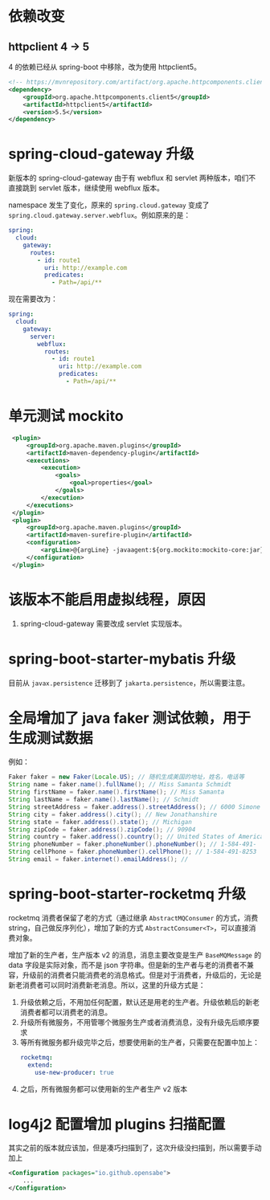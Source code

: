 # 依赖改变

## httpclient 4 -> 5

4 的依赖已经从 spring-boot 中移除，改为使用 httpclient5。

```xml
<!-- https://mvnrepository.com/artifact/org.apache.httpcomponents.client5/httpclient5 -->
<dependency>
    <groupId>org.apache.httpcomponents.client5</groupId>
    <artifactId>httpclient5</artifactId>
    <version>5.5</version>
</dependency>
```

# spring-cloud-gateway 升级

新版本的 spring-cloud-gateway 由于有 webflux 和 servlet 两种版本，咱们不直接跳到 servlet 版本，继续使用 webflux 版本。

namespace 发生了变化，原来的 `spring.cloud.gateway` 变成了 `spring.cloud.gateway.server.webflux`。例如原来的是：

```yaml
spring:
  cloud:
    gateway:
      routes:
        - id: route1
          uri: http://example.com
          predicates:
            - Path=/api/**
```

现在需要改为：

```yaml
spring:
  cloud:
    gateway:
      server:
        webflux:
          routes:
            - id: route1
              uri: http://example.com
              predicates:
                - Path=/api/**
```

# 单元测试 mockito

```xml
 <plugin>
     <groupId>org.apache.maven.plugins</groupId>
     <artifactId>maven-dependency-plugin</artifactId>
     <executions>
         <execution>
             <goals>
                 <goal>properties</goal>
             </goals>
         </execution>
     </executions>
 </plugin>
 <plugin>
     <groupId>org.apache.maven.plugins</groupId>
     <artifactId>maven-surefire-plugin</artifactId>
     <configuration>
         <argLine>@{argLine} -javaagent:${org.mockito:mockito-core:jar}</argLine>
     </configuration>
 </plugin>
```

# 该版本不能启用虚拟线程，原因

1. spring-cloud-gateway 需要改成 servlet 实现版本。

# spring-boot-starter-mybatis 升级

目前从 `javax.persistence` 迁移到了 `jakarta.persistence`，所以需要注意。

# 全局增加了 java faker 测试依赖，用于生成测试数据

例如：

```java
Faker faker = new Faker(Locale.US); // 随机生成美国的地址，姓名，电话等
String name = faker.name().fullName(); // Miss Samanta Schmidt
String firstName = faker.name().firstName(); // Miss Samanta
String lastName = faker.name().lastName(); // Schmidt
String streetAddress = faker.address().streetAddress(); // 6000 Simone Points
String city = faker.address().city(); // New Jonathanshire
String state = faker.address().state(); // Michigan
String zipCode = faker.address().zipCode(); // 90904
String country = faker.address().country(); // United States of America
String phoneNumber = faker.phoneNumber().phoneNumber(); // 1-584-491-
String cellPhone = faker.phoneNumber().cellPhone(); // 1-584-491-8253
String email = faker.internet().emailAddress(); //
```

# spring-boot-starter-rocketmq 升级

rocketmq 消费者保留了老的方式（通过继承 `AbstractMQConsumer` 的方式，消费 string，自己做反序列化），增加了新的方式 `AbstractConsumer<T>`，可以直接消费对象。

增加了新的生产者，生产版本 v2 的消息，消息主要改变是生产 `BaseMQMessage` 的 data 字段是实际对象，而不是 json 字符串。但是新的生产者与老的消费者不兼容，升级前的消费者只能消费老的消息格式。但是对于消费者，升级后的，无论是新老消费者可以同时消费新老消息。所以，这里的升级方式是：

1. 升级依赖之后，不用加任何配置，默认还是用老的生产者。升级依赖后的新老消费者都可以消费老的消息。
2. 升级所有微服务，不用管哪个微服务生产或者消费消息，没有升级先后顺序要求
3. 等所有微服务都升级完毕之后，想要使用新的生产者，只需要在配置中加上：
   ```yaml
   rocketmq:
     extend:
       use-new-producer: true
   ```
4. 之后，所有微服务都可以使用新的生产者生产 v2 版本

# log4j2 配置增加 plugins 扫描配置
其实之前的版本就应该加，但是凑巧扫描到了，这次升级没扫描到，所以需要手动加上
```xml
<Configuration packages="io.github.opensabe">
    ...
</Configuration>
```
